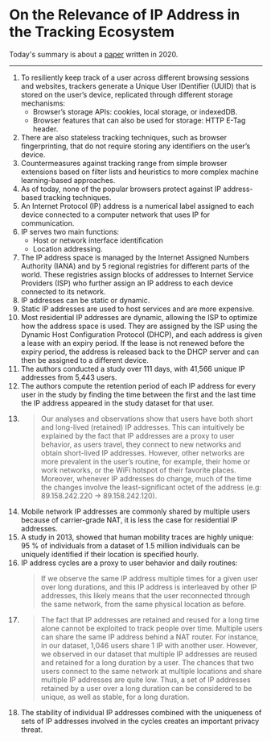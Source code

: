 # On the Relevance of IP Address in the Tracking Ecosystem


Today's summary is about a  [paper](https://hal.inria.fr/hal-02435622/document) written in 2020.

-----

1. To resiliently keep track of a user across different browsing sessions and websites, trackers generate a Unique User IDentifier (UUID) that is stored on the user’s device, replicated through different storage mechanisms:
    * Browser’s storage APIs: cookies, local storage, or indexedDB.
    * Browser features that can also be used for storage: HTTP E-Tag header.
2. There are also stateless tracking techniques, such as browser fingerprinting, that do not require storing any identifiers on the user’s device.
3. Countermeasures against tracking range from simple browser extensions based on filter lists and heuristics to more complex machine learning-based approaches.
4. As of today, none of the popular browsers protect against IP address-based tracking techniques.
5.  An Internet Protocol (IP) address is a numerical label assigned to each device connected to a computer network that uses IP for communication.
6. IP serves two main functions:
    * Host or network interface identification
    * Location addressing.
8. The IP address space is managed by the Internet Assigned Numbers Authority (IANA) and by 5 regional registries for different parts of the world. These registries assign blocks of addresses to Internet Service Providers (ISP) who further assign an IP address to each device connected to its network.
9. IP addresses can be static or dynamic.
10. Static IP addresses are used to host services and are more expensive.
11. Most residential IP addresses are dynamic, allowing the ISP to optimize how the address space is used. They are assigned by the ISP using the Dynamic Host Configuration Protocol (DHCP), and each address is given a lease with an expiry period. If the lease is not renewed before the expiry period, the address is released back to the DHCP server and can then be assigned to a different device.
12. The authors conducted a study over 111 days, with 41,566 unique IP addresses from 5,443 users.
13. The authors compute the retention period of each IP address for every user in the study by finding the time between the first and the last time the IP address appeared in the study dataset for that user.
14. > Our analyses and observations show that users have both short and long-lived (retained) IP addresses. This can intuitively be explained by the fact that IP addresses are a proxy to user behavior, as users travel, they connect to new networks and obtain short-lived IP addresses. However, other networks are more prevalent in the user’s routine, for example, their home or work networks, or the WiFi hotspot of their favorite places. Moreover, whenever IP addresses do change, much of the time the changes involve the least-significant octet of the address (e.g: 89.158.242.220 -> 89.158.242.120).
15. Mobile network IP addresses are commonly shared by multiple users because of carrier-grade NAT, it is less the case for residential IP addresses.
16. A study in 2013, showed that human mobility traces are highly unique: 95 % of individuals from a dataset of 1.5 million individuals can be uniquely identified if their location is specified hourly.
17. IP address cycles are a proxy to user behavior and daily routines:
    > If we observe the same IP address multiple times for a given user over long durations, and this IP address is interleaved by other IP addresses, this likely means that the user reconnected through the same network, from the same physical location as before.
18. > The fact that IP addresses are retained and reused for a long time alone cannot be exploited to track people over time. Multiple users can share the same IP address behind a NAT router. For instance, in our dataset, 1,046 users share 1 IP with another user. However, we observed in our dataset that multiple IP addresses are reused and retained for a long duration by a user. The chances that two users connect to the same network at multiple locations and share multiple IP addresses are quite low. Thus, a set of IP addresses retained by a user over a long duration can be considered to be unique, as well as stable, for a long duration.
19. The stability of individual IP addresses combined with the uniqueness of sets of IP addresses involved in the cycles creates an important privacy threat.